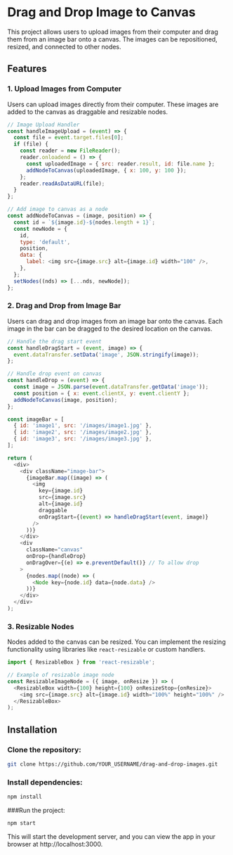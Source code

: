 # Drag and Drop Image to Canvas

This project allows users to upload images from their computer and drag them from an image bar onto a canvas. The images can be repositioned, resized, and connected to other nodes.

## Features

### 1. **Upload Images from Computer**
Users can upload images directly from their computer. These images are added to the canvas as draggable and resizable nodes.

```js
// Image Upload Handler
const handleImageUpload = (event) => {
  const file = event.target.files[0];
  if (file) {
    const reader = new FileReader();
    reader.onloadend = () => {
      const uploadedImage = { src: reader.result, id: file.name };
      addNodeToCanvas(uploadedImage, { x: 100, y: 100 });
    };
    reader.readAsDataURL(file);
  }
};

// Add image to canvas as a node
const addNodeToCanvas = (image, position) => {
  const id = `${image.id}-${nodes.length + 1}`;
  const newNode = {
    id,
    type: 'default',
    position,
    data: {
      label: <img src={image.src} alt={image.id} width="100" />,
    },
  };
  setNodes((nds) => [...nds, newNode]);
};
```
### 2. **Drag and Drop from Image Bar**
Users can drag and drop images from an image bar onto the canvas. Each image in the bar can be dragged to the desired location on the canvas.

```js
// Handle the drag start event
const handleDragStart = (event, image) => {
  event.dataTransfer.setData('image', JSON.stringify(image));
};

// Handle drop event on canvas
const handleDrop = (event) => {
  const image = JSON.parse(event.dataTransfer.getData('image'));
  const position = { x: event.clientX, y: event.clientY };
  addNodeToCanvas(image, position);
};

const imageBar = [
  { id: 'image1', src: '/images/image1.jpg' },
  { id: 'image2', src: '/images/image2.jpg' },
  { id: 'image3', src: '/images/image3.jpg' },
];

return (
  <div>
    <div className="image-bar">
      {imageBar.map((image) => (
        <img
          key={image.id}
          src={image.src}
          alt={image.id}
          draggable
          onDragStart={(event) => handleDragStart(event, image)}
        />
      ))}
    </div>
    <div
      className="canvas"
      onDrop={handleDrop}
      onDragOver={(e) => e.preventDefault()} // To allow drop
    >
      {nodes.map((node) => (
        <Node key={node.id} data={node.data} />
      ))}
    </div>
  </div>
);
```

### 3. **Resizable Nodes**
Nodes added to the canvas can be resized. You can implement the resizing functionality using libraries like `react-resizable` or custom handlers.

```js
import { ResizableBox } from 'react-resizable';

// Example of resizable image node
const ResizableImageNode = ({ image, onResize }) => (
  <ResizableBox width={100} height={100} onResizeStop={onResize}>
    <img src={image.src} alt={image.id} width="100%" height="100%" />
  </ResizableBox>
);
```

## Installation

### Clone the repository:

```bash
git clone https://github.com/YOUR_USERNAME/drag-and-drop-images.git
```
### Install dependencies:

```bash
npm install

```
###Run the project:

```bash
npm start

```
This will start the development server, and you can view the app in your browser at http://localhost:3000.
